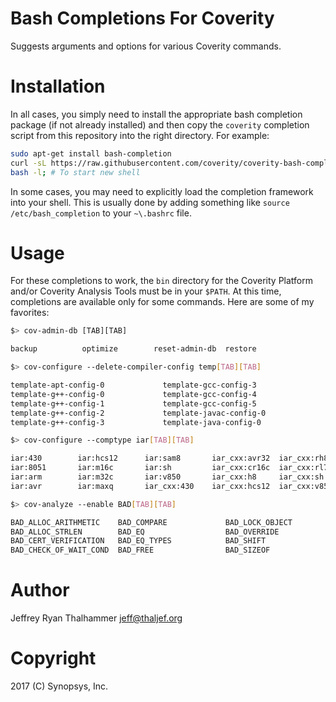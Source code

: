 # Bash Completions For Coverity

Suggests arguments and options for various Coverity commands.

# Installation

In all cases, you simply need to install the appropriate bash completion package
(if not already installed) and then copy the `coverity` completion script from
this repository into the right directory. For example:

```bash
sudo apt-get install bash-completion
curl -sL https://raw.githubusercontent.com/coverity/coverity-bash-completions/master/coverity > /etc/bash_completion.d/coverity
bash -l; # To start new shell
```

In some cases, you may need to explicitly load the completion framework into your
shell. This is usually done by adding something like `source /etc/bash_completion`
to your `~\.bashrc` file.

# Usage

For these completions to work, the `bin` directory for the Coverity Platform
and/or Coverity Analysis Tools must be in your `$PATH`. At this time,
completions are available only for some commands.  Here are some of my
favorites:

```bash
$> cov-admin-db [TAB][TAB]

backup          optimize        reset-admin-db  restore
```

```bash
$> cov-configure --delete-compiler-config temp[TAB][TAB]

template-apt-config-0             template-gcc-config-3
template-g++-config-0             template-gcc-config-4
template-g++-config-1             template-gcc-config-5
template-g++-config-2             template-javac-config-0
template-g++-config-3             template-java-config-0
```

```bash
$> cov-configure --comptype iar[TAB][TAB]

iar:430        iar:hcs12      iar:sam8       iar_cxx:avr32  iar_cxx:rh850
iar:8051       iar:m16c       iar:sh         iar_cxx:cr16c  iar_cxx:rl78
iar:arm        iar:m32c       iar:v850       iar_cxx:h8     iar_cxx:sh
iar:avr        iar:maxq       iar_cxx:430    iar_cxx:hcs12  iar_cxx:v850
```

```bash
$> cov-analyze --enable BAD[TAB][TAB]

BAD_ALLOC_ARITHMETIC    BAD_COMPARE             BAD_LOCK_OBJECT
BAD_ALLOC_STRLEN        BAD_EQ                  BAD_OVERRIDE
BAD_CERT_VERIFICATION   BAD_EQ_TYPES            BAD_SHIFT
BAD_CHECK_OF_WAIT_COND  BAD_FREE                BAD_SIZEOF
```

# Author

Jeffrey Ryan Thalhammer <jeff@thaljef.org>

# Copyright

2017 (C) Synopsys, Inc.
